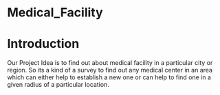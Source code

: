 # Medical_Facility

# Introduction
  
Our Project Idea is to find out about medical facility in a particular city or region. So its a kind of a survey to find out any medical center in an area which can either help to establish a new one or can help to find one in a given radius of a particular location.
